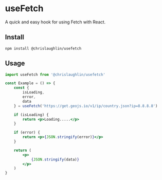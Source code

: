 # useFetch

A quick and easy hook for using Fetch with React.

## Install

`npm install @chrislaughlin/usefetch`

## Usage

```jsx
import useFetch from '@chrislaughlin/usefetch'

const Example = () => {
    const {
        isLoading,
        error,
        data
    } = useFetch('https://get.geojs.io/v1/ip/country.json?ip=8.8.8.8')

    if (isLoading) {
        return <p>Loading.....</p>
    }

    if (error) {
        return <p>{JSON.stringify(error)}</p>
    }

    return (
        <p>
            {JSON.stringify(data)}
        </p>
    )
}
```


